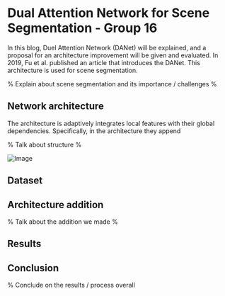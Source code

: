 # Dual Attention Network for Scene Segmentation - Group 16
In this blog, Duel Attention Network (DANet) will be explained, and a proposal for an architecture improvement will be given and evaluated. In 2019, Fu et al. published an article that introduces the DANet. This architecture is used for scene segmentation. 

% Explain about scene segmentation and its importance / challenges %


## Network architecture
 The architecture is adaptively integrates local features with their global dependencies. Specifically, in the architecture they append
 
 % Talk about structure %

![Image](TCN_layer.png)
<!-- <p align="center">
<img src= cv-architecture.png/ width=70% height=70%>
</p> -->

## Dataset

## Architecture addition
% Talk about the addition we made %


## Results


## Conclusion

% Conclude on the results / process overall
